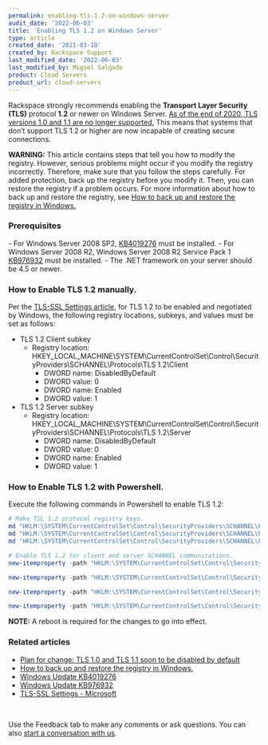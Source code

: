 ```yaml
---
permalink: enabling-tls-1.2-on-windows-server
audit_date: '2022-06-03'
title: 'Enabling TLS 1.2 on Windows Server'
type: article
created_date: '2021-03-10'
created_by: Rackspace Support
last_modified_date: '2022-06-03'
last_modified_by: Miguel Salgado
product: Cloud Servers
product_url: cloud-servers
---
```

Rackspace strongly recommends enabling the **Transport Layer Security (TLS)** protocol **1.2** or newer on Windows Server. [As of the end of 2020, TLS versions 1.0 and 1.1 are no longer supported.](https://blogs.windows.com/msedgedev/2020/03/31/tls-1-0-tls-1-1-schedule-update-edge-ie11/) This means that systems that don’t support TLS 1.2 or higher are now incapable of creating secure connections. 

**WARNING:** This article contains steps that tell you how to modify the registry. However, serious problems might occur if you modify the registry incorrectly. Therefore, make sure that you follow the steps carefully. For added protection, back up the registry before you modify it. Then, you can restore the registry if a problem occurs. For more information about how to back up and restore the registry, see [How to back up and restore the registry in Windows.](https://support.microsoft.com/en-us/topic/how-to-back-up-and-restore-the-registry-in-windows-855140ad-e318-2a13-2829-d428a2ab0692) 

### Prerequisites 
\- For Windows Server 2008 SP2, [KB4019276](https://www.catalog.update.microsoft.com/Search.aspx?q=KB4019276) must be installed.
\- For Windows Server 2008 R2, Windows Server 2008 R2 Service Pack 1 [KB976932](https://www.catalog.update.microsoft.com/Search.aspx?q=KB976932) must be installed.
\- The .NET framework on your server should be 4.5 or newer. 

### How to Enable TLS 1.2 manually.
Per the [TLS-SSL Settings article](https://docs.microsoft.com/en-us/previous-versions/windows/it-pro/windows-server-2012-R2-and-2012/dn786418(v=ws.11)?redirectedfrom=MSDN), for TLS 1.2 to be enabled and negotiated by Windows, the following registry locations, subkeys, and values must be set as follows:  
- TLS 1.2 Client subkey 
    - Registry location: HKEY_LOCAL_MACHINE\SYSTEM\CurrentControlSet\Control\SecurityProviders\SCHANNEL\Protocols\TLS 1.2\Client 
        - DWORD name: DisabledByDefault 
        - DWORD value: 0 
        - DWORD name: Enabled 
        - DWORD value: 1 
- TLS 1.2 Server subkey 
    - Registry location: HKEY_LOCAL_MACHINE\SYSTEM\CurrentControlSet\Control\SecurityProviders\SCHANNEL\Protocols\TLS 1.2\Server 
        - DWORD name: DisabledByDefault 
        - DWORD value: 0 
        - DWORD name: Enabled 
       -  DWORD value: 1 

### How to Enable TLS 1.2 with Powershell.
Execute the following commands in Powershell to enable TLS 1.2:
```powershell
# Make TSL 1.2 protocol registry keys.
md "HKLM:\SYSTEM\CurrentControlSet\Control\SecurityProviders\SCHANNEL\Protocols\TLS 1.2" 
md "HKLM:\SYSTEM\CurrentControlSet\Control\SecurityProviders\SCHANNEL\Protocols\TLS 1.2\Server" 
md "HKLM:\SYSTEM\CurrentControlSet\Control\SecurityProviders\SCHANNEL\Protocols\TLS 1.2\Client" 

# Enable TLS 1.2 for client and server SCHANNEL communications.
new-itemproperty -path "HKLM:\SYSTEM\CurrentControlSet\Control\SecurityProviders\SCHANNEL\Protocols\TLS 1.2\Server" -name "Enabled" -value 1 -PropertyType "DWord" 

new-itemproperty -path "HKLM:\SYSTEM\CurrentControlSet\Control\SecurityProviders\SCHANNEL\Protocols\TLS 1.2\Server" -name "DisabledByDefault" -value 0 -PropertyType "DWord" 

new-itemproperty -path "HKLM:\SYSTEM\CurrentControlSet\Control\SecurityProviders\SCHANNEL\Protocols\TLS 1.2\Client" -name "Enabled" -value 1 -PropertyType "DWord" 

new-itemproperty -path "HKLM:\SYSTEM\CurrentControlSet\Control\SecurityProviders\SCHANNEL\Protocols\TLS 1.2\Client" -name "DisabledByDefault" -value 0 -PropertyType "DWord" 
```

**NOTE:** A reboot is required for the changes to go into effect.  

### Related articles
- [Plan for change: TLS 1.0 and TLS 1.1 soon to be disabled by default](https://blogs.windows.com/msedgedev/2020/03/31/tls-1-0-tls-1-1-schedule-update-edge-ie11/)
- [How to back up and restore the registry in Windows.](https://support.microsoft.com/en-us/topic/how-to-back-up-and-restore-the-registry-in-windows-855140ad-e318-2a13-2829-d428a2ab0692) 
- [Windows Update KB4019276](https://www.catalog.update.microsoft.com/Search.aspx?q=KB4019276)
- [Windows Update KB976932](https://www.catalog.update.microsoft.com/Search.aspx?q=KB976932)
- [TLS-SSL Settings - Microsoft](https://docs.microsoft.com/en-us/previous-versions/windows/it-pro/windows-server-2012-R2-and-2012/dn786418(v=ws.11)?redirectedfrom=MSDN)
</br>

Use the Feedback tab to make any comments or ask questions. You can also [start a conversation with us](https://www.rackspace.com/contact).